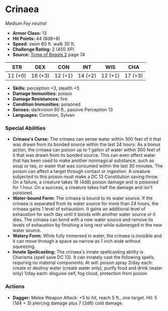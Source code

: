 # Crinaea

*Medium* *Fey* *neutral*

- **Armor Class:** 13
- **Hit Points:** 44 (8d8+8)
- **Speed:** swim 60 ft. walk 30 ft.
- **Challenge Rating:** 2 (450 XP)
- **Source:** [Tome of Beasts 2](https://koboldpress.com/kpstore/product/tome-of-beasts-2-for-5th-edition) page 74

| STR | DEX | CON | INT | WIS | CHA |
| --- | --- | --- | --- | --- | --- |
| 11 (+0) | 16 (+3) | 12 (+1) | 14 (+2) | 12 (+1) | 17 (+3) |

- **Skills:** perception +3, stealth +5
- **Damage Immunities:** poison
- **Damage Resistances:** fire
- **Condition Immunities:** poisoned
- **Senses:** darkvision 60 ft., passive Perception 13
- **Languages:** Common, Sylvan

### Special Abilities

- **Crinaea's Curse:** The crinaea can sense water within 300 feet of it that was drawn from its bonded source within the last 24 hours. As a bonus action, the crinaea can poison up to 1 gallon of water within 300 feet of it that was drawn from its bonded source. This can even affect water that has been used to make another nonmagical substance, such as soup or tea, or water that was consumed within the last 30 minutes. The poison can affect a target through contact or ingestion. A creature subjected to this poison must make a DC 13 Constitution saving throw. On a failure, a creature takes 18 (4d8) poison damage and is poisoned for 1 hour. On a success, a creature takes half the damage and isn't poisoned.
- **Water-bound Form:** The crinaea is bound to its water source. If the crinaea is separated from its water source for more than 24 hours, the crinaea gains 1 level of exhaustion. It gains an additional level of exhaustion for each day until it bonds with another water source or it dies. The crinaea can bond with a new water source and remove its levels of exhaustion by finishing a long rest while submerged in the new water source.
- **Watery Form:** While fully immersed in water, the crinaea is invisible and it can move through a space as narrow as 1 inch wide without squeezing.
- **Innate Spellcasting:** The crinaea's innate spellcasting ability is Charisma (spell save DC 13). It can innately cast the following spells, requiring no material components:
At will: poison spray
3/day each: create or destroy water (create water only), purify food and drink (water only)
1/day each: disguise self, fog cloud, protection from poison

### Actions

- **Dagger:** Melee Weapon Attack: +5 to hit, reach 5 ft., one target. Hit: 5 (1d4 + 3) piercing damage plus 7 (2d6) cold damage.


